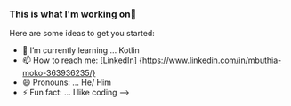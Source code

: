 ### This is what I'm working on👋



Here are some ideas to get you started:

- 🌱 I’m currently learning ... Kotlin
- 📫 How to reach me: [LinkedIn] {https://www.linkedin.com/in/mbuthia-moko-363936235/}
- 😄 Pronouns: ... He/ Him
- ⚡ Fun fact: ... I like coding
-->
